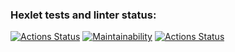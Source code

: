 ### Hexlet tests and linter status:
[![Actions Status](https://github.com/Femalopper/frontend-project-46/workflows/hexlet-check/badge.svg)](https://github.com/Femalopper/frontend-project-46/actions)
[![Maintainability](https://api.codeclimate.com/v1/badges/289c0c03d6d191f6410a/maintainability)](https://codeclimate.com/github/Femalopper/frontend-project-46/maintainability)
[![Actions Status](https://github.com/Femalopper/frontend-project-46/workflows/eslint-check/badge.svg)](https://github.com/Femalopper/frontend-project-46/actions)